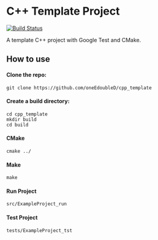 # C++ Template Project
[![Build Status](https://travis-ci.org/oneEdoubleD/cpp_template.svg?branch=master)](https://travis-ci.org/oneEdoubleD/cpp_template)

A template C++ project with Google Test and CMake. 

## How to use

#### Clone the repo:
```
git clone https://github.com/oneEdoubleD/cpp_template
```

#### Create a build directory:
```
cd cpp_template
mkdir build
cd build
```

#### CMake
```
cmake ../
```

#### Make
```
make
```
 
#### Run Project
```
src/ExampleProject_run
```

#### Test Project
```
tests/ExampleProject_tst
```

